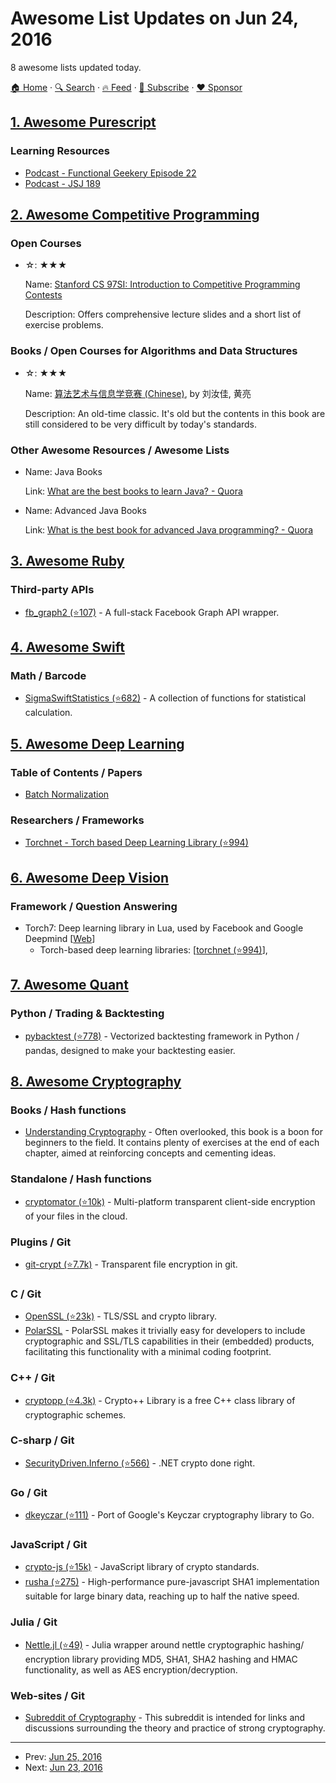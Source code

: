 # Awesome List Updates on Jun 24, 2016

8 awesome lists updated today.

[🏠 Home](/README.md) · [🔍 Search](https://www.trackawesomelist.com/search/) · [🔥 Feed](https://www.trackawesomelist.com/rss.xml) · [📮 Subscribe](https://trackawesomelist.us17.list-manage.com/subscribe?u=d2f0117aa829c83a63ec63c2f&id=36a103854c) · [❤️  Sponsor](https://github.com/sponsors/theowenyoung)



## [1. Awesome Purescript](/content/passy/awesome-purescript/README.md)

### Learning Resources

*   [Podcast - Functional Geekery Episode 22](https://www.functionalgeekery.com/episode-22-lambdaconf-2015-part-1/)
*   [Podcast - JSJ 189](https://devchat.tv/js-jabber/189-jsj-purescript-with-john-a-de-goes-and-phil-freeman)

## [2. Awesome Competitive Programming](/content/lnishan/awesome-competitive-programming/README.md)

### Open Courses

- ☆: ★★★

  Name: [Stanford CS 97SI: Introduction to Competitive Programming Contests](http://web.stanford.edu/class/cs97si/)

  Description: Offers comprehensive lecture slides and a short list of exercise problems.



### Books / Open Courses for Algorithms and Data Structures

- ☆: ★★★

  Name: [算法艺术与信息学竞赛 (Chinese)](http://goo.gl/O1tr8v), by 刘汝佳, 黄亮

  Description: An old-time classic. It's old but the contents in this book are still considered to be very difficult by today's standards.



### Other Awesome Resources / Awesome Lists

- Name: Java Books

  Link: [What are the best books to learn Java? - Quora](https://www.quora.com/What-are-the-best-books-to-learn-Java)


- Name: Advanced Java Books

  Link: [What is the best book for advanced Java programming? - Quora](https://www.quora.com/What-is-the-best-book-for-advanced-Java-programming)



## [3. Awesome Ruby](/content/markets/awesome-ruby/README.md)

### Third-party APIs

*   [fb\_graph2 (⭐107)](https://github.com/nov/fb_graph2) - A full-stack Facebook Graph API wrapper.

## [4. Awesome Swift](/content/matteocrippa/awesome-swift/README.md)

### Math / Barcode

*   [SigmaSwiftStatistics (⭐682)](https://github.com/evgenyneu/SigmaSwiftStatistics) - A collection of functions for statistical calculation.

## [5. Awesome Deep Learning](/content/ChristosChristofidis/awesome-deep-learning/README.md)

### Table of Contents / Papers

*   [Batch Normalization](https://arxiv.org/abs/1502.03167)

### Researchers / Frameworks

*   [Torchnet - Torch based Deep Learning Library (⭐994)](https://github.com/torchnet/torchnet)

## [6. Awesome Deep Vision](/content/kjw0612/awesome-deep-vision/README.md)

### Framework / Question Answering

*   Torch7: Deep learning library in Lua, used by Facebook and Google Deepmind \[[Web](http://torch.ch/)]
    *   Torch-based deep learning libraries: \[[torchnet (⭐994)](https://github.com/torchnet/torchnet)],

## [7. Awesome Quant](/content/wilsonfreitas/awesome-quant/README.md)

### Python / Trading & Backtesting

*   [pybacktest (⭐778)](https://github.com/ematvey/pybacktest) - Vectorized backtesting framework in Python / pandas, designed to make your backtesting easier.

## [8. Awesome Cryptography](/content/sobolevn/awesome-cryptography/README.md)

### Books / Hash functions

*   [Understanding Cryptography](http://www.crypto-textbook.com/) - Often overlooked, this book is a boon for beginners to the field. It contains plenty of exercises at the end of each chapter, aimed at reinforcing concepts and cementing ideas.

### Standalone / Hash functions

*   [cryptomator (⭐10k)](https://github.com/cryptomator/cryptomator) - Multi-platform transparent client-side encryption of your files in the cloud.

### Plugins / Git

*   [git-crypt (⭐7.7k)](https://github.com/AGWA/git-crypt) - Transparent file encryption in git.

### C / Git

*   [OpenSSL (⭐23k)](https://github.com/openssl/openssl) - TLS/SSL and crypto library.
*   [PolarSSL](https://tls.mbed.org/) - PolarSSL makes it trivially easy for developers to include cryptographic and SSL/TLS capabilities in their (embedded) products, facilitating this functionality with a minimal coding footprint.

### C++ / Git

*   [cryptopp (⭐4.3k)](https://github.com/weidai11/cryptopp) - Crypto++ Library is a free C++ class library of cryptographic schemes.

### C-sharp / Git

*   [SecurityDriven.Inferno (⭐566)](https://github.com/sdrapkin/SecurityDriven.Inferno) - .NET crypto done right.

### Go / Git

*   [dkeyczar (⭐111)](https://github.com/dgryski/dkeyczar) - Port of Google's Keyczar cryptography library to Go.

### JavaScript / Git

*   [crypto-js (⭐15k)](https://github.com/brix/crypto-js) - JavaScript library of crypto standards.
*   [rusha (⭐275)](https://github.com/srijs/rusha) - High-performance pure-javascript SHA1 implementation suitable for large binary data, reaching up to half the native speed.

### Julia / Git

*   [Nettle.jl (⭐49)](https://github.com/staticfloat/Nettle.jl) - Julia wrapper around nettle cryptographic hashing/
    encryption library providing MD5, SHA1, SHA2 hashing and HMAC functionality, as well as AES encryption/decryption.

### Web-sites / Git

*   [Subreddit of Cryptography](https://www.reddit.com/r/cryptography/) - This subreddit is intended for links and discussions surrounding the theory and practice of strong cryptography.

---

- Prev: [Jun 25, 2016](/content/2016/06/25/README.md)
- Next: [Jun 23, 2016](/content/2016/06/23/README.md)